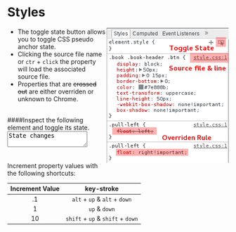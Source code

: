 Styles
======

<img src='../elements/styles.png' style="float: right;">

  * The toggle state button allows you to toggle CSS pseudo anchor state.
  * Clicking the source file name or `ctr` + `click` the property will load the associated source file.
  * Properties that are ~~crossed out~~ are either overriden or unknown to Chrome.
  
<br/>
####Inspect the following element and toggle its state.
<textarea class="state-change">State changes</textarea>  
<br/>
<br/>

Increment property values with the following shortcuts:

| Increment Value | key-stroke                             |
|:---------------:|:--------------------------------------:|
| .1              | `alt` + `up` & `alt` + `down`          |
| 1               | `up` & `down`                          |
| 10              | `shift` + `up` & `shift` + `down`      |

<link rel='stylesheet' href='/elements/styles.css' type='text/css' media='screen' />